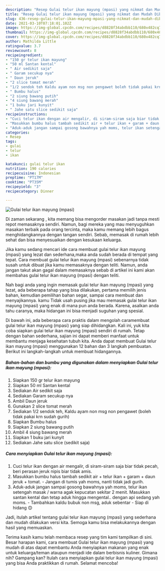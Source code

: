 ```yaml
---
description: "Resep Gulai telur ikan mayung (mpasi) yang nikmat dan Mudah Dibuat"
title: "Resep Gulai telur ikan mayung (mpasi) yang nikmat dan Mudah Dibuat"
slug: 436-resep-gulai-telur-ikan-mayung-mpasi-yang-nikmat-dan-mudah-dibuat
date: 2021-03-10T07:18:01.102Z
image: https://img-global.cpcdn.com/recipes/d8828f34abdbb110/680x482cq70/gulai-telur-ikan-mayung-mpasi-foto-resep-utama.jpg
thumbnail: https://img-global.cpcdn.com/recipes/d8828f34abdbb110/680x482cq70/gulai-telur-ikan-mayung-mpasi-foto-resep-utama.jpg
cover: https://img-global.cpcdn.com/recipes/d8828f34abdbb110/680x482cq70/gulai-telur-ikan-mayung-mpasi-foto-resep-utama.jpg
author: Mathilda Little
ratingvalue: 3.7
reviewcount: 8
recipeingredient:
- "150 gr telur ikan mayung"
- "50 ml Santan kental"
- " Air sedikit saja"
- " Garam secukup nya"
- " Daun jeruk"
- "2 slice tomat merah"
- "1/2 sendok teh Kaldu ayam non msg non pengawet boleh tidak pakai krn sudah gurih"
- " Bumbu halus"
- "2 siung bawang putih"
- "4 siung bawang merah"
- "1 buku jari kunyit"
- " Jahe satu slice sedikit saja"
recipeinstructions:
- "Cuci telur ikan dengan air mengalir, di siram-siram saja biar tidak pecah, beri perasan jeruk nipis biar tidak amis."
- "Masukkan bumbu halus tambah sedikit air + telur ikan + garam + daun jeruk + tomat. Jangan di tumis yah moms, nanti tidak jadi gurih."
- "Aduk-aduk jangan sampai gosong bawahnya yah moms, telur ikan setengah masak / warna agak kepucatan sekitar 2 menit. Masukkan santan kental dan tetap aduk hingga mengental.. dengan api sedang yah moms. Tambahkan kaldu bubuk non msg, aduk sebentar  Siap di hidang 😊"
categories:
- Resep
tags:
- gulai
- telur
- ikan

katakunci: gulai telur ikan 
nutrition: 190 calories
recipecuisine: Indonesian
preptime: "PT17M"
cooktime: "PT35M"
recipeyield: "3"
recipecategory: Dinner

---
```



![Gulai telur ikan mayung (mpasi)](https://img-global.cpcdn.com/recipes/d8828f34abdbb110/680x482cq70/gulai-telur-ikan-mayung-mpasi-foto-resep-utama.jpg)

Di zaman  sekarang , kita memang bisa mengorder masakan jadi tanpa mesti repot memasaknya sendiri. Namun, bagi mereka yang mau menyuguhkan masakan terbaik pada orang tercinta, maka kamu memang lebih bagus menghidangkannya dengan tangan sendiri. Sebab, memasak di rumah lebih sehat dan bisa menyesuaikan dengan kesukaan keluarga.

Jika kamu sedang mencari ide cara membuat gulai telur ikan mayung (mpasi) yang lezat dan sederhana,maka anda sudah berada di tempat yang tepat. Cara membuat gulai telur ikan mayung (mpasi)  sebenarnya tidak susah untuk dibuat jika kamu memasaknya dengan teliti. Namun, anda jangan takut akan gagal dalam memasaknya 
sebab di artikel ini kami akan membahas gulai telur ikan mayung (mpasi) dengan teliti.  



Nah bagi anda yang ingin memasak gulai telur ikan mayung (mpasi) yang lezat, ada beberapa tahap yang bisa dilakukan, pertama memilih jenis bahan, kemudian pemilihan bahan segar, sampai cara membuat dan menyajikannya. kamu Tidak usah pusing jika mau memasak gulai telur ikan mayung (mpasi) yang enak di mana pun anda berada. Karena, asalkan anda  tahu caranya, maka hidangan ini bisa menjadi suguhan yang spesial.

Di bawah ini, ada beberapa cara praktis  dalam mengolah caramembuat gulai telur ikan mayung (mpasi) yang siap dihidangkan. Kali ini, yuk kita coba siapkan gulai telur ikan mayung (mpasi) sendiri di rumah. Tetap dengan bahan sederhana, sajian ini dapat memberi manfaat untuk membantu menjaga kesehatan tubuh kita. Anda dapat membuat Gulai telur ikan mayung (mpasi) menggunakan 12 bahan dan 3 langkah pembuatan. Berikut ini langkah-langkah untuk membuat hidangannya.

<!--inarticleads1-->

##### Bahan-bahan dan bumbu yang digunakan dalam menyiapkan Gulai telur ikan mayung (mpasi):

1. Siapkan 150 gr telur ikan mayung
1. Siapkan 50 ml Santan kental
1. Sediakan  Air sedikit saja
1. Sediakan  Garam secukup nya
1. Ambil  Daun jeruk
1. Gunakan 2 slice tomat merah
1. Sediakan 1/2 sendok teh, Kaldu ayam non msg non pengawet (boleh tidak pakai krn sudah gurih)
1. Siapkan  Bumbu halus
1. Siapkan 2 siung bawang putih
1. Ambil 4 siung bawang merah
1. Siapkan 1 buku jari kunyit
1. Sediakan  Jahe satu slice (sedikit saja)




<!--inarticleads2-->

##### Cara menyiapkan Gulai telur ikan mayung (mpasi):

1. Cuci telur ikan dengan air mengalir, di siram-siram saja biar tidak pecah, beri perasan jeruk nipis biar tidak amis.
1. Masukkan bumbu halus tambah sedikit air + telur ikan + garam + daun jeruk + tomat. - Jangan di tumis yah moms, nanti tidak jadi gurih.
1. Aduk-aduk jangan sampai gosong bawahnya yah moms, telur ikan setengah masak / warna agak kepucatan sekitar 2 menit. Masukkan santan kental dan tetap aduk hingga mengental.. dengan api sedang yah moms. - Tambahkan kaldu bubuk non msg, aduk sebentar  - Siap di hidang 😊




Jadi, itulah artikel tentang  gulai telur ikan mayung (mpasi)  yang sederhana dan mudah dilakukan versi kita. Semoga kamu bisa melakukannya dengan hasil yang memuaskan. 

Terima kasih kamu telah membaca resep yang tim kami tampilkan di sini. Besar harapan kami, cara membuat  Gulai telur ikan mayung (mpasi) yang mudah di atas dapat membantu Anda menyiapkan makanan yang enak untuk keluarga/teman ataupun menjadi ide dalam berbisnis kuliner. Gimana nih? Gampang kan? Itulah cara menyiapkan gulai telur ikan mayung (mpasi) yang bisa Anda praktikkan di rumah. Selamat mencoba!

